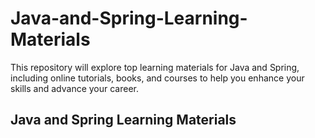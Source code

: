 # Java-and-Spring-Learning-Materials
This repository will explore top learning materials for Java and Spring, including online tutorials, books, and courses to help you enhance your skills and advance your career.

## Java and Spring Learning Materials
